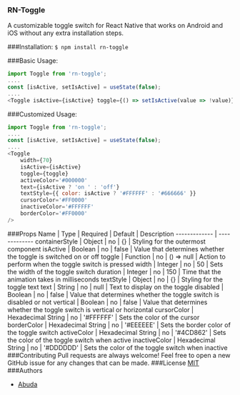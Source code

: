 ### RN-Toggle
A customizable toggle switch for React Native that works on Android and iOS without any extra installation steps.

###Installation:
`$ npm install rn-toggle`

###Basic Usage:
```javascript
import Toggle from 'rn-toggle';
....
const [isActive, setIsActive] = useState(false);
....
<Toggle isActive={isActive} toggle={() => setIsActive(value => !value)} />
```

###Customized Usage:
```javascript
import Toggle from 'rn-toggle';
....
const [isActive, setIsActive] = useState(false);
....
<Toggle
	width={70}
	isActive={isActive}
	toggle={toggle}
	activeColor='#000000'
	text={isActive ? 'on ' : 'off'}
	textStyle={{ color: isActive ? '#FFFFFF' : '#666666' }}
	cursorColor='#FF0000'
	inactiveColor='#FFFFFF'
	borderColor='#FF0000'
/>
```
###Props
Name | Type | Required | Default | Description
------------- | -------------
containerStyle | Object | no | {} | Styling for the outermost component
isActive |	Boolean | no | false | Value that determines whether the toggle is switched on or off
toggle | Function | no | () => null | Action to perform when the toggle switch is pressed
width | Integer | no | 50 | Sets the width of the toggle switch
duration | Integer | no | 150 | Time that the animation takes in milliseconds
textStyle | Object | no | {} | Styling for the toggle text
text | String | no | null | Text to display on the toggle
disabled | Boolean | no | false | Value that determines whether the toggle switch is disabled or not
vertical | Boolean | no | false | Value that determines whether the toggle switch is vertical or horizontal
cursorColor | Hexadecimal String | no | '#FFFFFF' | Sets the color of the cursor
borderColor | Hexadecimal String | no | '#EEEEEE' | Sets the border color of the toggle switch
activeColor | Hexadecimal String | no | '#4CD862' | Sets the color of the toggle switch when active
inactiveColor | Hexadecimal String | no | '#DDDDDD' | Sets the color of the toggle switch when inactive
###Contributing
Pull requests are always welcome! Feel free to open a new GitHub issue for any changes that can be made.
###License
[MIT](https://github.com/Abuda/rn-toggle/blob/master/LICENSE)
###Authors
+ [Abuda](https://github.com/Abuda)
